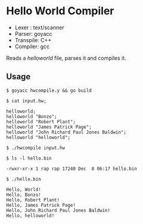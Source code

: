 # Hello World Compiler

* Lexer : text/scanner
* Parser: goyacc
* Transpile: C++
* Compiler: gcc

Reads a _helloworld_ file, parses it and compiles it.

## Usage

```
$ goyacc hwcompile.y && go build

$ cat input.hw;

helloworld;
helloworld "Bonzo";
helloworld "Robert Plant";
helloworld "James Patrick Page";
helloworld "John Richard Paul Jones Baldwin";
helloworld "helloworld";

$ ./hwcompile input.hw

$ ls -l hello.bin

-rwxr-xr-x 1 rap rap 17240 Dec  8 06:17 hello.bin

$ ./hello.bin

Hello, World!
Hello, Bonzo!
Hello, Robert Plant!
Hello, James Patrick Page!
Hello, John Richard Paul Jones Baldwin!
Hello, helloworld!
```
